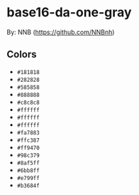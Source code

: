 # base16-da-one-gray

By: NNB (https://github.com/NNBnh)

## Colors

* `#181818`
* `#282828`
* `#585858`
* `#888888`
* `#c8c8c8`
* `#ffffff`
* `#ffffff`
* `#ffffff`
* `#fa7883`
* `#ffc387`
* `#ff9470`
* `#98c379`
* `#8af5ff`
* `#6bb8ff`
* `#e799ff`
* `#b3684f`
